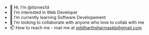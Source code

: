 - 👋 Hi, I’m @itsmes1d
- 👀 I’m interested in Web Developer
- 🌱 I’m currently learning Software Developement
- 💞️ I’m looking to collaborate with anyone who love to collab with me 
- 📫 How to reach me - mail me at siddharthsharmaskb@gmail.com

<!---
itsmes1d/itsmes1d is a ✨ special ✨ repository because its `README.md` (this file) appears on your GitHub profile.
You can click the Preview link to take a look at your changes.
--->
